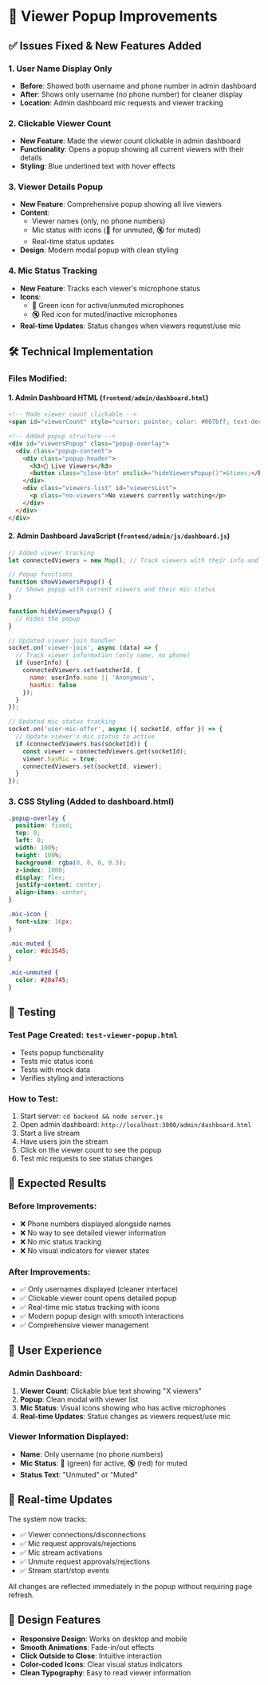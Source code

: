 # 🎥 Viewer Popup Improvements

## ✅ Issues Fixed & New Features Added

### 1. **User Name Display Only**
- **Before**: Showed both username and phone number in admin dashboard
- **After**: Shows only username (no phone number) for cleaner display
- **Location**: Admin dashboard mic requests and viewer tracking

### 2. **Clickable Viewer Count**
- **New Feature**: Made the viewer count clickable in admin dashboard
- **Functionality**: Opens a popup showing all current viewers with their details
- **Styling**: Blue underlined text with hover effects

### 3. **Viewer Details Popup**
- **New Feature**: Comprehensive popup showing all live viewers
- **Content**: 
  - Viewer names (only, no phone numbers)
  - Mic status with icons (🎤 for unmuted, 🔇 for muted)
  - Real-time status updates
- **Design**: Modern modal popup with clean styling

### 4. **Mic Status Tracking**
- **New Feature**: Tracks each viewer's microphone status
- **Icons**: 
  - 🎤 Green icon for active/unmuted microphones
  - 🔇 Red icon for muted/inactive microphones
- **Real-time Updates**: Status changes when viewers request/use mic

## 🛠️ Technical Implementation

### Files Modified:

#### 1. **Admin Dashboard HTML** (`frontend/admin/dashboard.html`)
```html
<!-- Made viewer count clickable -->
<span id="viewerCount" style="cursor: pointer; color: #007bff; text-decoration: underline;" onclick="showViewersPopup()">0 viewers</span>

<!-- Added popup structure -->
<div id="viewersPopup" class="popup-overlay">
  <div class="popup-content">
    <div class="popup-header">
      <h3>👥 Live Viewers</h3>
      <button class="close-btn" onclick="hideViewersPopup()">&times;</button>
    </div>
    <div class="viewers-list" id="viewersList">
      <p class="no-viewers">No viewers currently watching</p>
    </div>
  </div>
</div>
```

#### 2. **Admin Dashboard JavaScript** (`frontend/admin/js/dashboard.js`)
```javascript
// Added viewer tracking
let connectedViewers = new Map(); // Track viewers with their info and mic status

// Popup functions
function showViewersPopup() {
  // Shows popup with current viewers and their mic status
}

function hideViewersPopup() {
  // Hides the popup
}

// Updated viewer join handler
socket.on('viewer-join', async (data) => {
  // Track viewer information (only name, no phone)
  if (userInfo) {
    connectedViewers.set(watcherId, {
      name: userInfo.name || 'Anonymous',
      hasMic: false
    });
  }
});

// Updated mic status tracking
socket.on('user-mic-offer', async ({ socketId, offer }) => {
  // Update viewer's mic status to active
  if (connectedViewers.has(socketId)) {
    const viewer = connectedViewers.get(socketId);
    viewer.hasMic = true;
    connectedViewers.set(socketId, viewer);
  }
});
```

### 3. **CSS Styling** (Added to dashboard.html)
```css
.popup-overlay {
  position: fixed;
  top: 0;
  left: 0;
  width: 100%;
  height: 100%;
  background: rgba(0, 0, 0, 0.5);
  z-index: 1000;
  display: flex;
  justify-content: center;
  align-items: center;
}

.mic-icon {
  font-size: 16px;
}

.mic-muted {
  color: #dc3545;
}

.mic-unmuted {
  color: #28a745;
}
```

## 🧪 Testing

### Test Page Created: `test-viewer-popup.html`
- Tests popup functionality
- Tests mic status icons
- Tests with mock data
- Verifies styling and interactions

### How to Test:
1. Start server: `cd backend && node server.js`
2. Open admin dashboard: `http://localhost:3000/admin/dashboard.html`
3. Start a live stream
4. Have users join the stream
5. Click on the viewer count to see the popup
6. Test mic requests to see status changes

## 🎯 Expected Results

### Before Improvements:
- ❌ Phone numbers displayed alongside names
- ❌ No way to see detailed viewer information
- ❌ No mic status tracking
- ❌ No visual indicators for viewer states

### After Improvements:
- ✅ Only usernames displayed (cleaner interface)
- ✅ Clickable viewer count opens detailed popup
- ✅ Real-time mic status tracking with icons
- ✅ Modern popup design with smooth interactions
- ✅ Comprehensive viewer management

## 📱 User Experience

### Admin Dashboard:
1. **Viewer Count**: Clickable blue text showing "X viewers"
2. **Popup**: Clean modal with viewer list
3. **Mic Status**: Visual icons showing who has active microphones
4. **Real-time Updates**: Status changes as viewers request/use mic

### Viewer Information Displayed:
- **Name**: Only username (no phone numbers)
- **Mic Status**: 🎤 (green) for active, 🔇 (red) for muted
- **Status Text**: "Unmuted" or "Muted"

## 🔄 Real-time Updates

The system now tracks:
- ✅ Viewer connections/disconnections
- ✅ Mic request approvals/rejections
- ✅ Mic stream activations
- ✅ Unmute request approvals/rejections
- ✅ Stream start/stop events

All changes are reflected immediately in the popup without requiring page refresh.

## 🎨 Design Features

- **Responsive Design**: Works on desktop and mobile
- **Smooth Animations**: Fade-in/out effects
- **Click Outside to Close**: Intuitive interaction
- **Color-coded Icons**: Clear visual status indicators
- **Clean Typography**: Easy to read viewer information 